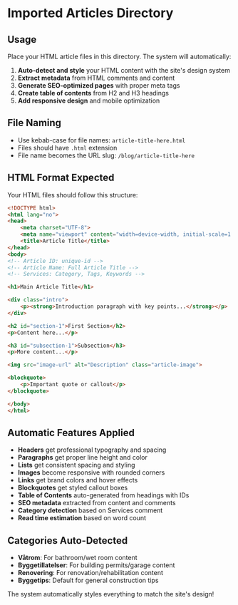 # Imported Articles Directory

## Usage
Place your HTML article files in this directory. The system will automatically:

1. **Auto-detect and style** your HTML content with the site's design system
2. **Extract metadata** from HTML comments and content
3. **Generate SEO-optimized pages** with proper meta tags
4. **Create table of contents** from H2 and H3 headings
5. **Add responsive design** and mobile optimization

## File Naming
- Use kebab-case for file names: `article-title-here.html`
- Files should have `.html` extension
- File name becomes the URL slug: `/blog/article-title-here`

## HTML Format Expected
Your HTML files should follow this structure:

```html
<!DOCTYPE html>
<html lang="no">
<head>
    <meta charset="UTF-8">
    <meta name="viewport" content="width=device-width, initial-scale=1.0">
    <title>Article Title</title>
</head>
<body>
<!-- Article ID: unique-id -->
<!-- Article Name: Full Article Title -->
<!-- Services: Category, Tags, Keywords -->

<h1>Main Article Title</h1>

<div class="intro">
    <p><strong>Introduction paragraph with key points...</strong></p>
</div>

<h2 id="section-1">First Section</h2>
<p>Content here...</p>

<h3 id="subsection-1">Subsection</h3>
<p>More content...</p>

<img src="image-url" alt="Description" class="article-image">

<blockquote>
    <p>Important quote or callout</p>
</blockquote>

</body>
</html>
```

## Automatic Features Applied
- **Headers** get professional typography and spacing
- **Paragraphs** get proper line height and color
- **Lists** get consistent spacing and styling
- **Images** become responsive with rounded corners
- **Links** get brand colors and hover effects
- **Blockquotes** get styled callout boxes
- **Table of Contents** auto-generated from headings with IDs
- **SEO metadata** extracted from content and comments
- **Category detection** based on Services comment
- **Read time estimation** based on word count

## Categories Auto-Detected
- **Våtrom**: For bathroom/wet room content
- **Byggetillatelser**: For building permits/garage content
- **Renovering**: For renovation/rehabilitation content
- **Byggetips**: Default for general construction tips

The system automatically styles everything to match the site's design!
